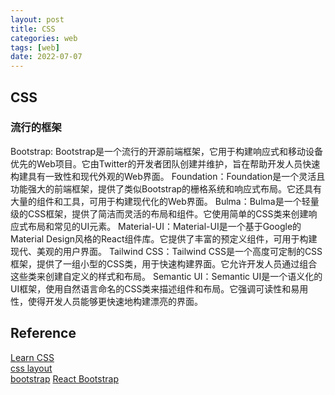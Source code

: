 ```yaml
---
layout: post
title: CSS
categories: web
tags: [web]
date: 2022-07-07
---
```


## CSS

### 流行的框架

Bootstrap: Bootstrap是一个流行的开源前端框架，它用于构建响应式和移动设备优先的Web项目。它由Twitter的开发者团队创建并维护，旨在帮助开发人员快速构建具有一致性和现代外观的Web界面。
Foundation：Foundation是一个灵活且功能强大的前端框架，提供了类似Bootstrap的栅格系统和响应式布局。它还具有大量的组件和工具，可用于构建现代化的Web界面。
Bulma：Bulma是一个轻量级的CSS框架，提供了简洁而灵活的布局和组件。它使用简单的CSS类来创建响应式布局和常见的UI元素。
Material-UI：Material-UI是一个基于Google的Material Design风格的React组件库。它提供了丰富的预定义组件，可用于构建现代、美观的用户界面。
Tailwind CSS：Tailwind CSS是一个高度可定制的CSS框架，提供了一组小型的CSS类，用于快速构建界面。它允许开发人员通过组合这些类来创建自定义的样式和布局。
Semantic UI：Semantic UI是一个语义化的UI框架，使用自然语言命名的CSS类来描述组件和布局。它强调可读性和易用性，使得开发人员能够更快速地构建漂亮的界面。

## Reference
[Learn CSS](https://web.dev/learn/css/?gclid=Cj0KCQjw5ZSWBhCVARIsALERCvydBBM26Ivpr5GMPB0wLgeSt6YhZrZd1lFs-SvgbhUVJadhysnA-jUaAs3LEALw_wcB)  
[css layout](https://developer.mozilla.org/en-US/docs/Learn/CSS/CSS_layout)  
[bootstrap](https://getbootstrap.com/)
[React Bootstrap](https://react-bootstrap.github.io/)  

